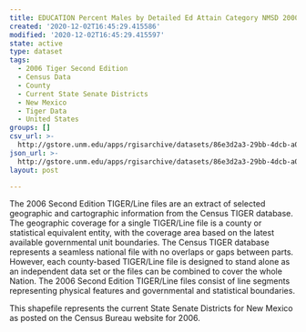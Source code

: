 ```yaml
---
title: EDUCATION Percent Males by Detailed Ed Attain Category NMSD 2000
created: '2020-12-02T16:45:29.415586'
modified: '2020-12-02T16:45:29.415597'
state: active
type: dataset
tags:
  - 2006 Tiger Second Edition
  - Census Data
  - County
  - Current State Senate Districts
  - New Mexico
  - Tiger Data
  - United States
groups: []
csv_url: >-
  http://gstore.unm.edu/apps/rgisarchive/datasets/86e3d2a3-29bb-4dcb-a046-6d6a82f2174e/nms250data272154073_sts_view.derived.csv
json_url: >-
  http://gstore.unm.edu/apps/rgisarchive/datasets/86e3d2a3-29bb-4dcb-a046-6d6a82f2174e/nms250data272154073_sts_view.derived.json
layout: post

---
```

The 2006 Second Edition TIGER/Line files are an extract of selected geographic and cartographic information from the Census TIGER database.  The geographic coverage for a single TIGER/Line file is a county or statistical equivalent entity, with the coverage area based on the latest available governmental unit boundaries. The Census TIGER database represents a seamless national file with no overlaps or gaps between parts.  However, each county-based TIGER/Line file is designed to stand alone as an independent data set or the files can be combined to cover the whole Nation.  The 2006 Second Edition  TIGER/Line files consist of line segments representing physical features and governmental and statistical boundaries.  

This shapefile represents the current State Senate Districts for New Mexico as posted on the Census Bureau website for 2006.
